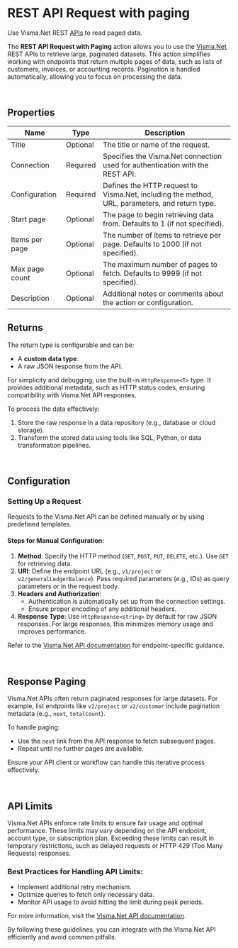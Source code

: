 # REST API Request with paging

Use Visma.Net REST [APIs](https://integration.visma.net/API-index/) to read paged data.  


The **REST API Request with Paging** action allows you to use the [Visma.Net](https://developer.visma.com/api/visma-net) REST APIs to retrieve large, paginated datasets. This action simplifies working with endpoints that return multiple pages of data, such as lists of customers, invoices, or accounting records. Pagination is handled automatically, allowing you to focus on processing the data.  

 <!-- TODO image.. -->

<br/>

## Properties

| Name            | Type     | Description                                                                                   |
|----------------- | -------- | -------------------------------------------------------------- |
| Title           | Optional | The title or name of the request.                         |
| Connection      | Required | Specifies the Visma.Net connection used for authentication with the REST API.         |
| Configuration   | Required | Defines the HTTP request to Visma.Net, including the method, URL, parameters, and return type.  |
| Start page      | Optional | The page to begin retrieving data from. Defaults to 1 (if not specified).                            |
| Items per page  | Optional | The number of items to retrieve per page. Defaults to 1000 (if not specified).                  |
| Max page count  | Optional | The maximum number of pages to fetch. Defaults to 9999 (if not specified).                      |
| Description     | Optional | Additional notes or comments about the action or configuration.                               |



## Returns  

The return type is configurable and can be:  
- A **custom data type**.  
- A raw JSON response from the API.  

For simplicity and debugging, use the built-in `HttpResponse<T>` type. It provides additional metadata, such as HTTP status codes, ensuring compatibility with Visma.Net API responses.  

To process the data effectively:  
1. Store the raw response in a data repository (e.g., database or cloud storage).  
2. Transform the stored data using tools like SQL, Python, or data transformation pipelines.  

<br/>

## Configuration  

### Setting Up a Request  

Requests to the Visma.Net API can be defined manually or by using predefined templates.  

#### Steps for Manual Configuration:  
1. **Method**: Specify the HTTP method (`GET`, `POST`, `PUT`, `DELETE`, etc.). Use `GET` for retrieving data.  
2. **URI**: Define the endpoint URL (e.g., `v1/project` or `v2/generalLedgerBalance`). Pass required parameters (e.g., IDs) as query parameters or in the request body.  
3. **Headers and Authorization**:  
   - Authentication is automatically set up from the connection settings.
   - Ensure proper encoding of any additional headers.  
4. **Response Type**: Use `HttpResponse<string>` by default for raw JSON responses. For large responses, this minimizes memory usage and improves performance.  

Refer to the [Visma.Net API documentation](https://integration.visma.net/API-index/) for endpoint-specific guidance.


<br/>

## Response Paging  

Visma.Net APIs often return paginated responses for large datasets. For example, list endpoints like `v2/project` or `v2/customer` include pagination metadata (e.g., `next`, `totalCount`).  

To handle paging:  
- Use the `next` link from the API response to fetch subsequent pages.  
- Repeat until no further pages are available.  

Ensure your API client or workflow can handle this iterative process effectively.  

<br/>

## API Limits  

Visma.Net APIs enforce rate limits to ensure fair usage and optimal performance. These limits may vary depending on the API endpoint, account type, or subscription plan. Exceeding these limits can result in temporary restrictions, such as delayed requests or HTTP 429 (Too Many Requests) responses. 

### Best Practices for Handling API Limits:  

- Implement additional retry mechanism.  
- Optimize queries to fetch only necessary data.  
- Monitor API usage to avoid hitting the limit during peak periods.  

For more information, visit the [Visma.Net API documentation](https://integration.visma.net/API-index/).  

By following these guidelines, you can integrate with the Visma.Net API efficiently and avoid common pitfalls.

